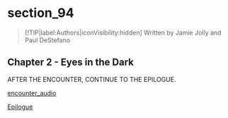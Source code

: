 
# section_94

>[!TIP|label:Authors|iconVisibility:hidden]
>Written by Jamie Jolly and Paul DeStefano

## Chapter 2 - Eyes in the Dark

AFTER THE ENCOUNTER, CONTINUE TO THE EPILOGUE.

[encounter_audio](../../decomp/app/src/main/res/raw/encounter_audio.mp3 ':include :type=audio')

[Epilogue](output/chapter2/section_95.md)


